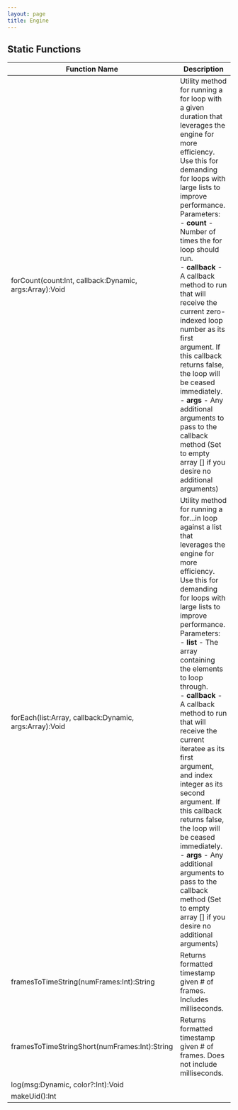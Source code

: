 ```yaml
---
layout: page
title: Engine
---
```


## Static Functions

| Function Name | Description |
| --------------- | ------------- |
| forCount(count:Int, callback:Dynamic, args:Array<Dynamic>):Void | Utility method for running a for loop with a given duration that leverages the engine for more efficiency. Use this for demanding for loops with large lists to improve performance.<br>Parameters:<br>- **count** - Number of times the for loop should run.<br>- **callback** - A callback method to run that will receive the current zero-indexed loop number as its first argument. If this callback returns false, the loop will be ceased immediately.<br>- **args** - Any additional arguments to pass to the callback method (Set to empty array [] if you desire no additional arguments) |
| forEach(list:Array<Dynamic>, callback:Dynamic, args:Array<Dynamic>):Void | Utility method for running a for...in loop against a list that leverages the engine for more efficiency. Use this for demanding for loops with large lists to improve performance.<br>Parameters:<br>- **list** - The array containing the elements to loop through.<br>- **callback** - A callback method to run that will receive the current iteratee as its first argument, and index integer as its second argument. If this callback returns false, the loop will be ceased immediately.<br>- **args** - Any additional arguments to pass to the callback method (Set to empty array [] if you desire no additional arguments) |
| framesToTimeString(numFrames:Int):String | Returns formatted timestamp given # of frames. Includes milliseconds.<br> |
| framesToTimeStringShort(numFrames:Int):String | Returns formatted timestamp given # of frames. Does not include milliseconds.<br> |
| log(msg:Dynamic, color?:Int):Void |  |
| makeUid():Int |  |


